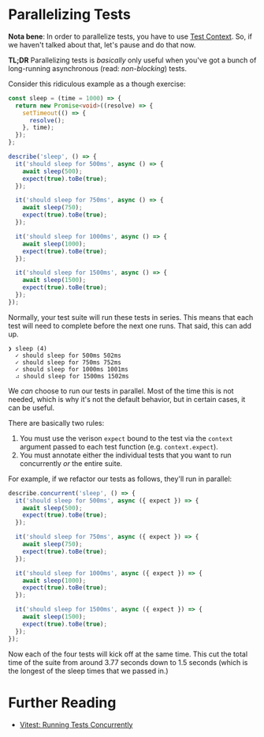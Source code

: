 # Parallelizing Tests

**Nota bene**: In order to parallelize tests, you have to use [Test Context](Test%20Context.md). So, if we haven't talked about that, let's pause and do that now.

**TL;DR** Parallelizing tests is *basically* only useful when you've got a bunch of long-running asynchronous (read: *non-blocking*) tests.

Consider this ridiculous example as a though exercise:

```ts
const sleep = (time = 1000) => {
  return new Promise<void>((resolve) => {
    setTimeout(() => {
      resolve();
    }, time);
  });
};

describe('sleep', () => {
  it('should sleep for 500ms', async () => {
    await sleep(500);
    expect(true).toBe(true);
  });

  it('should sleep for 750ms', async () => {
    await sleep(750);
    expect(true).toBe(true);
  });

  it('should sleep for 1000ms', async () => {
    await sleep(1000);
    expect(true).toBe(true);
  });

  it('should sleep for 1500ms', async () => {
    await sleep(1500);
    expect(true).toBe(true);
  });
});
```

Normally, your test suite will run these tests in series. This means that each test will need to complete before the next one runs. That said, this can add up.

```
❯ sleep (4)
  ✓ should sleep for 500ms 502ms
  ✓ should sleep for 750ms 752ms
  ✓ should sleep for 1000ms 1001ms
  ⠴ should sleep for 1500ms 1502ms
```

We _can_ choose to run our tests in parallel. Most of the time this is not needed, which is why it's not the default behavior, but in certain cases, it can be useful.

There are basically two rules:

1. You must use the verison `expect` bound to the test via the `context` argument passed to each test function (e.g. `context.expect`).
1. You must annotate either the individual tests that you want to run concurrently _or_ the entire suite.

For example, if we refactor our tests as follows, they'll run in parallel:

```ts
describe.concurrent('sleep', () => {
  it('should sleep for 500ms', async ({ expect }) => {
    await sleep(500);
    expect(true).toBe(true);
  });

  it('should sleep for 750ms', async ({ expect }) => {
    await sleep(750);
    expect(true).toBe(true);
  });

  it('should sleep for 1000ms', async ({ expect }) => {
    await sleep(1000);
    expect(true).toBe(true);
  });

  it('should sleep for 1500ms', async ({ expect }) => {
    await sleep(1500);
    expect(true).toBe(true);
  });
});
```

Now each of the four tests will kick off at the same time. This cut the total time of the suite from around 3.77 seconds down to 1.5 seconds (which is the longest of the sleep times that we passed in.)

# Further Reading

- [Vitest: Running Tests Concurrently](https://vitest.dev/guide/features.html#running-tests-concurrently)
